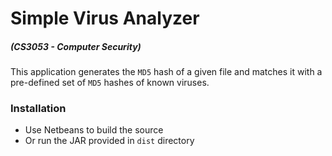 # Simple Virus Analyzer 
##### (CS3053 - Computer Security)

This application generates the `MD5` hash of a given file and matches it with a pre-defined set of `MD5` hashes of known viruses.

### Installation
* Use Netbeans to build the source
* Or run the JAR provided in `dist` directory
